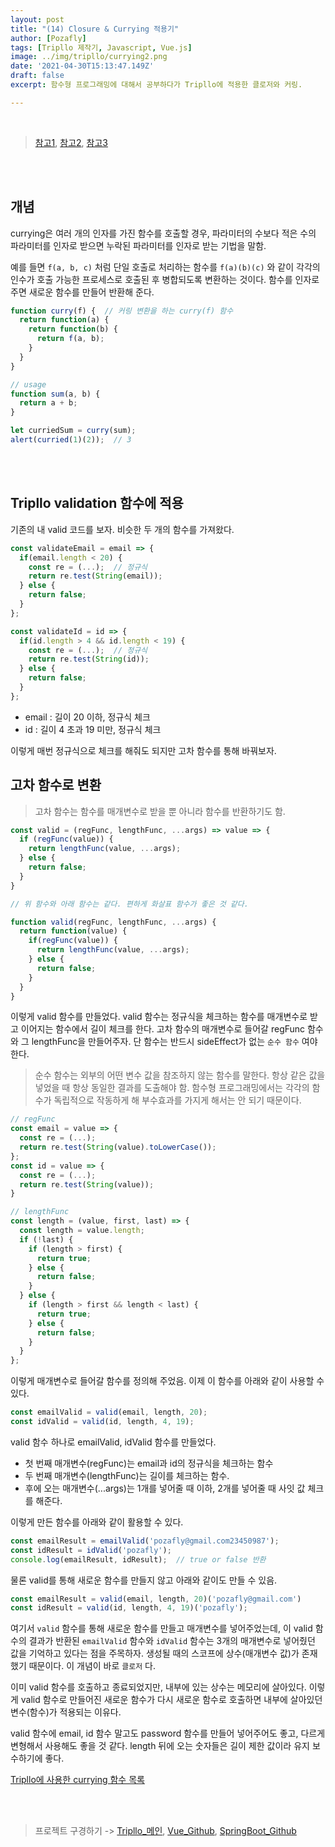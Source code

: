 ```yaml
---
layout: post
title: "(14) Closure & Currying 적용기"
author: [Pozafly]
tags: [Tripllo 제작기, Javascript, Vue.js]
image: ../img/tripllo/currying2.png
date: '2021-04-30T15:13:47.149Z'
draft: false
excerpt: 함수형 프로그래밍에 대해서 공부하다가 Tripllo에 적용한 클로저와 커링.

---
```


<br/>


> [참고1](https://sujinlee.me/currying-in-functional-javascript/), [참고2](https://github.com/FEDevelopers/tech.description/wiki/%ED%95%A8%EC%88%98%ED%98%95-%ED%94%84%EB%A1%9C%EA%B7%B8%EB%9E%98%EB%A8%B8%EA%B0%80-%EB%90%98%EA%B3%A0-%EC%8B%B6%EB%8B%A4%EA%B3%A0%3F-(Part-2)), [참고3](https://ko.javascript.info/currying-partials)

<br/>

<br/>

## 개념

currying은 여러 개의 인자를 가진 함수를 호출할 경우, 파라미터의 수보다 적은 수의 파라미터를 인자로 받으면 누락된 파라미터를 인자로 받는 기법을 말함.

예를 들면 `f(a, b, c)` 처럼 단일 호출로 처리하는 함수를 `f(a)(b)(c)` 와 같이 각각의 인수가 호출 가능한 프로세스로 호출된 후 병합되도록 변환하는 것이다. 함수를 인자로 주면 새로운 함수를 만들어 반환해 준다.

```js
function curry(f) {  // 커링 변환을 하는 curry(f) 함수
  return function(a) {
    return function(b) {
      return f(a, b);
    }
  }
}

// usage
function sum(a, b) {
  return a + b;
}

let curriedSum = curry(sum);
alert(curried(1)(2));  // 3
```

<br/>

<br/>

## Tripllo validation 함수에 적용

기존의 내 valid 코드를 보자. 비슷한 두 개의 함수를 가져왔다.

```js
const validateEmail = email => {
  if(email.length < 20) {
    const re = (...);  // 정규식
    return re.test(String(email)); 
  } else {
    return false;
  }
};

const validateId = id => {
  if(id.length > 4 && id.length < 19) {
    const re = (...);  // 정규식
    return re.test(String(id));    
  } else {
    return false; 
  }
};
```

- email : 길이 20 이하, 정규식 체크
- id : 길이 4 초과 19 미만, 정규식 체크

이렇게 매번 정규식으로 체크를 해줘도 되지만 고차 함수를 통해 바꿔보자.

## 고차 함수로 변환

> 고차 함수는 함수를 매개변수로 받을 뿐 아니라 함수를 반환하기도 함.

```js
const valid = (regFunc, lengthFunc, ...args) => value => {
  if (regFunc(value)) {
    return lengthFunc(value, ...args);
  } else {
    return false;
  }
}

// 위 함수와 아래 함수는 같다. 편하게 화살표 함수가 좋은 것 같다.

function valid(regFunc, lengthFunc, ...args) {
  return function(value) {
    if(regFunc(value)) {
      return lengthFunc(value, ...args);
    } else {
      return false;
    }
  }
}
```

이렇게 valid 함수를 만들었다. valid 함수는 정규식을 체크하는 함수를 매개변수로 받고 이어지는 함수에서 길이 체크를 한다. 고차 함수의 매개변수로 들어갈 regFunc 함수와 그 lengthFunc을 만들어주자. 단 함수는 반드시 sideEffect가 없는 `순수 함수` 여야 한다.

> 순수 함수는 외부의 어떤 변수 값을 참조하지 않는 함수를 말한다. 항상 같은 값을 넣었을 때 항상 동일한 결과를 도출해야 함. 함수형 프로그래밍에서는 각각의 함수가 독립적으로 작동하게 해 부수효과를 가지게 해서는 안 되기 때문이다.

```js
// regFunc
const email = value => {
  const re = (...);
  return re.test(String(value).toLowerCase());
};
const id = value => {
  const re = (...);
  return re.test(String(value));
}

// lengthFunc
const length = (value, first, last) => {
  const length = value.length;
  if (!last) {
    if (length > first) {
      return true;
    } else {
      return false;
    }
  } else {
    if (length > first && length < last) {
      return true;
    } else {
      return false;
    }
  }
};
```

이렇게 매개변수로 들어갈 함수를 정의해 주었음. 이제 이 함수를 아래와 같이 사용할 수 있다.

```js
const emailValid = valid(email, length, 20);
const idValid = valid(id, length, 4, 19);
```

valid 함수 하나로 emailValid, idValid 함수를 만들었다. 

- 첫 번째 매개변수(regFunc)는 email과 id의 정규식을 체크하는 함수
- 두 번째 매개변수(lengthFunc)는 길이를 체크하는 함수.
- 후에 오는 매개변수(...args)는 1개를 넣어줄 때 이하, 2개를 넣어줄 때 사잇 값 체크를 해준다.

이렇게 만든 함수를 아래와 같이 활용할 수 있다.

```js
const emailResult = emailValid('pozafly@gmail.com23450987');
const idResult = idValid('pozafly');
console.log(emailResult, idResult);  // true or false 반환
```

물론 valid를 통해 새로운 함수를 만들지 않고 아래와 같이도 만들 수 있음.

```js
const emailResult = valid(email, length, 20)('pozafly@gmail.com')
const idResult = valid(id, length, 4, 19)('pozafly');
```

여기서 `valid` 함수를 통해 새로운 함수를 만들고 매개변수를 넣어주었는데, 이 valid 함수의 결과가 반환된 `emailValid` 함수와 `idValid` 함수는 3개의 매개변수로 넣어줬던 값을 기억하고 있다는 점을 주목하자. 생성될 때의 스코프에 상수(매개변수 값)가 존재했기 때문이다. 이 개념이 바로 `클로저` 다.

이미 valid 함수를 호출하고 종료되었지만, 내부에 있는 상수는 메모리에 살아있다. 이렇게 valid 함수로 만들어진 새로운 함수가 다시 새로운 함수로 호출하면 내부에 살아있던 변수(함수)가 적용되는 이유다.

valid 함수에 email, id 함수 말고도 password 함수를 만들어 넣어주어도 좋고, 다르게 변형해서 사용해도 좋을 것 같다. length 뒤에 오는 숫자들은 길이 제한 값이라 유지 보수하기에 좋다.

[Tripllo에 사용한 currying 함수 목록](https://github.com/pozafly/tripllo_vue/blob/9eabdcce73fdeee58749523f81337582b481dfa9/src/utils/validation.js)

<br/>

<br/>

> 프로젝트 구경하기 -> [Tripllo\_메인](https://tripllo.tech), [Vue_Github](https://github.com/pozafly/tripllo_vue), [SpringBoot_Github](https://github.com/pozafly/tripllo_springBoot)